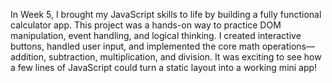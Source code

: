 
In Week 5, I brought my JavaScript skills to life by building a fully functional calculator app. This project was a hands-on way to practice DOM manipulation, event handling, and logical thinking. I created interactive buttons, handled user input, and implemented the core math operations—addition, subtraction, multiplication, and division. It was exciting to see how a few lines of JavaScript could turn a static layout into a working mini app!

